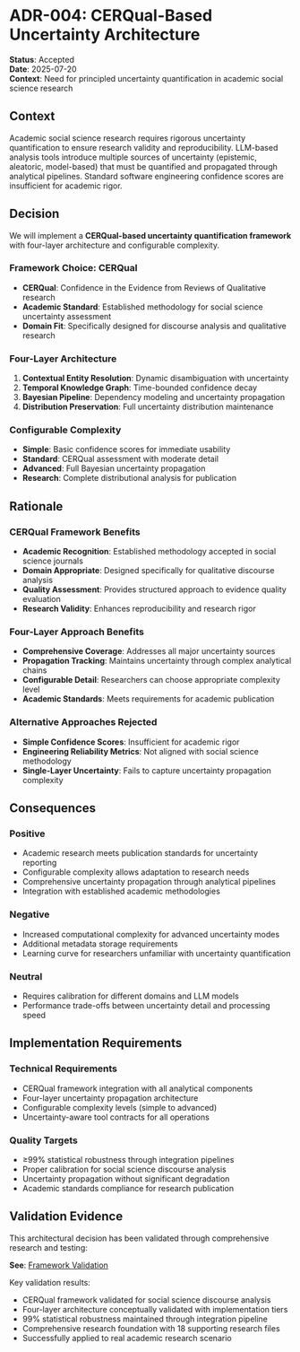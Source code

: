 # ADR-004: CERQual-Based Uncertainty Architecture

**Status**: Accepted  
**Date**: 2025-07-20  
**Context**: Need for principled uncertainty quantification in academic social science research

## Context

Academic social science research requires rigorous uncertainty quantification to ensure research validity and reproducibility. LLM-based analysis tools introduce multiple sources of uncertainty (epistemic, aleatoric, model-based) that must be quantified and propagated through analytical pipelines. Standard software engineering confidence scores are insufficient for academic rigor.

## Decision

We will implement a **CERQual-based uncertainty quantification framework** with four-layer architecture and configurable complexity.

### Framework Choice: CERQual
- **CERQual**: Confidence in the Evidence from Reviews of Qualitative research
- **Academic Standard**: Established methodology for social science uncertainty assessment
- **Domain Fit**: Specifically designed for discourse analysis and qualitative research

### Four-Layer Architecture

1. **Contextual Entity Resolution**: Dynamic disambiguation with uncertainty
2. **Temporal Knowledge Graph**: Time-bounded confidence decay
3. **Bayesian Pipeline**: Dependency modeling and uncertainty propagation
4. **Distribution Preservation**: Full uncertainty distribution maintenance

### Configurable Complexity
- **Simple**: Basic confidence scores for immediate usability
- **Standard**: CERQual assessment with moderate detail
- **Advanced**: Full Bayesian uncertainty propagation
- **Research**: Complete distributional analysis for publication

## Rationale

### CERQual Framework Benefits
- **Academic Recognition**: Established methodology accepted in social science journals
- **Domain Appropriate**: Designed specifically for qualitative discourse analysis
- **Quality Assessment**: Provides structured approach to evidence quality evaluation
- **Research Validity**: Enhances reproducibility and research rigor

### Four-Layer Approach Benefits
- **Comprehensive Coverage**: Addresses all major uncertainty sources
- **Propagation Tracking**: Maintains uncertainty through complex analytical chains
- **Configurable Detail**: Researchers can choose appropriate complexity level
- **Academic Standards**: Meets requirements for academic publication

### Alternative Approaches Rejected
- **Simple Confidence Scores**: Insufficient for academic rigor
- **Engineering Reliability Metrics**: Not aligned with social science methodology
- **Single-Layer Uncertainty**: Fails to capture uncertainty propagation complexity

## Consequences

### Positive
- Academic research meets publication standards for uncertainty reporting
- Configurable complexity allows adaptation to research needs
- Comprehensive uncertainty propagation through analytical pipelines
- Integration with established academic methodologies

### Negative
- Increased computational complexity for advanced uncertainty modes
- Additional metadata storage requirements
- Learning curve for researchers unfamiliar with uncertainty quantification

### Neutral
- Requires calibration for different domains and LLM models
- Performance trade-offs between uncertainty detail and processing speed

## Implementation Requirements

### Technical Requirements
- CERQual framework integration with all analytical components
- Four-layer uncertainty propagation architecture
- Configurable complexity levels (simple to advanced)
- Uncertainty-aware tool contracts for all operations

### Quality Targets
- ≥99% statistical robustness through integration pipelines
- Proper calibration for social science discourse analysis
- Uncertainty propagation without significant degradation
- Academic standards compliance for research publication

## Validation Evidence

This architectural decision has been validated through comprehensive research and testing:

**See**: [Framework Validation](adr-004-uncertainty-metrics/validation/framework-validation.md)

Key validation results:
- CERQual framework validated for social science discourse analysis
- Four-layer architecture conceptually validated with implementation tiers
- 99% statistical robustness maintained through integration pipeline
- Comprehensive research foundation with 18 supporting research files
- Successfully applied to real academic research scenario